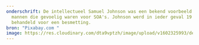 ```yaml
---
onderschrift: De intellectueel Samuel Johnson was een bekend voorbeeld van rijke
  mannen die gevoelig waren voor SOA's. Johnson werd in ieder geval 19 keer
  behandeld voor een besmetting.
bron: "Pixabay.com "
image: https://res.cloudinary.com/dta9vptzh/image/upload/v1602325993/dennisStassen/dennis_voor_de_klas.jpg
---
```

